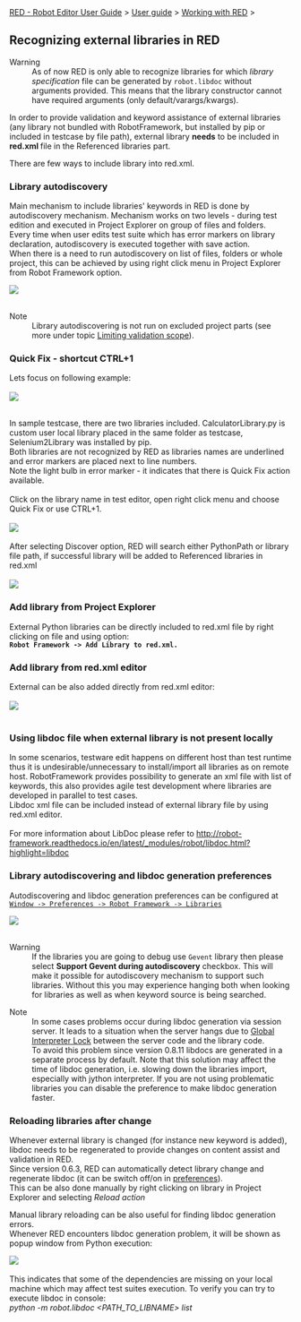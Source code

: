 <html>
<head>
<link href="PLUGINS_ROOT/org.robotframework.ide.eclipse.main.plugin.doc.user/help/style.css" rel="stylesheet" type="text/css"/>
</head>
<body>
<a href="RED/../../../../help/index.html">RED - Robot Editor User Guide</a> &gt; <a href="RED/../../../../help/user_guide/user_guide.html">User guide</a> &gt; <a href="RED/../../../../help/user_guide/working_with_RED.html">Working with RED</a> &gt; 
<h2>Recognizing external libraries in RED</h2>
<dl class="warning">
<dt>Warning</dt>
<dd>As of now RED is only able to recognize libraries for which <i>library specification</i> file can be generated
   by <code>robot.libdoc</code> without arguments provided. This means that the library constructor
   cannot have required arguments (only default/varargs/kwargs).
   </dd>
</dl>
<p>In order to provide validation and keyword assistance of external libraries (any library not bundled with 
RobotFramework, but installed by pip or included in testcase by file path), external library <b>needs</b> to be 
included in <b> red.xml </b> file in the Referenced libraries part.</p>
<p>There are few ways to include library into red.xml.</p>
<h3>Library autodiscovery</h3>
<p>Main mechanism to include libraries' keywords in RED is done by autodiscovery mechanism. Mechanism works on two 
levels - during test edition and executed in Project Explorer on group of files and folders.<br/>
Every time when user edits test suite which has error markers on library declaration, autodiscovery is executed 
together with save action.<br/>
When there is a need to run autodiscovery on list of files, folders or whole project, this can be achieved by using 
right click menu in Project Explorer from Robot Framework option.</p>
<img src="images/autodiscovery_menu.png"/> <br/><br/>
<dl class="note">
<dt>Note</dt>
<dd>Library autodiscovering is not run on excluded project parts (see more under topic 
   <a href="../validation/scope.html">Limiting validation scope</a>).
   </dd>
</dl>
<h3>Quick Fix - shortcut CTRL+1</h3>
Lets focus on following example:
<br/><br/><img src="images/unknown_libs.png"/> <br/><br/>

In sample testcase, there are two libraries included. CalculatorLibrary.py is custom user local library placed in the 
same folder as testcase, Selenium2Library was installed by pip.<br/>
Both libraries are not recognized by RED as libraries names are underlined and error markers are placed next to line 
numbers. <br/>
Note the light bulb in error marker - it indicates that there is Quick Fix action available.  
<br/>Click on the library name in test editor, open right click menu and choose Quick Fix or use CTRL+1.
<br/><br/><img src="images/autodiscovery_quick_fix.png"/> <br/><br/>
After selecting Discover option, RED will search either PythonPath or library file path, if successful library will 
be added to Referenced libraries in red.xml 
<br/><br/><img src="images/reference_libs.png"/><br/>
<h3>Add library from Project Explorer</h3>
External Python libraries can be directly included to red.xml file by right clicking on file and using option:<br/>
<b><code>Robot Framework -> Add Library to red.xml.</code></b>
<h3>Add library from red.xml editor</h3>
External can be also added directly from red.xml editor:<br/><br/>
<img src="images/library_add.gif"/> <br/><br/>
<h3>Using libdoc file when external library is not present locally</h3>

In some scenarios, testware edit happens on different host than test runtime thus it is undesirable/unnecessary to 
install/import all libraries as on remote host. RobotFramework provides possibility to generate an xml file with list 
of keywords, this also provides agile test development where libraries are developed in parallel to test cases.<br/>
Libdoc xml file can be included instead of external library file by using red.xml editor.<br/><br/>
For more information about LibDoc please refer to <a class="external" href="http://robot-framework.readthedocs.io/en/latest/_modules/robot/libdoc.html?highlight=libdoc" target="_blank">http://robot-framework.readthedocs.io/en/latest/_modules/robot/libdoc.html?highlight=libdoc</a> <br/>
<h3>Library autodiscovering and libdoc generation preferences</h3>
<p>Autodiscovering and libdoc generation preferences can be configured at <code><a class="command" href="javascript:executeCommand('org.eclipse.ui.window.preferences(preferencePageId=org.robotframework.ide.eclipse.main.plugin.preferences.libraries)')">
Window -> Preferences -> Robot Framework -> Libraries</a></code></p>
<img src="images/libraries_preferences.png"/> <br/><br/>
<dl class="warning">
<dt>Warning</dt>
<dd>If the libraries you are going to debug use <code>Gevent</code> library then please select <b>Support Gevent 
       during autodiscovery</b> checkbox. This will make it possible for autodiscovery mechanism to support such libraries. 
       Without this you may experience hanging both when looking for libraries as well as when keyword source
       is being searched.
       </dd>
</dl>
<dl class="note">
<dt>Note</dt>
<dd>In some cases problems occur during libdoc generation via session server. It leads to a situation when the 
	   server hangs due to 
	   <a class="external" href="https://wiki.python.org/moin/GlobalInterpreterLock" target="_blank">Global Interpreter Lock</a>
	   between the server code and the library code.<br/> 
	   To avoid this problem since version 0.8.11 libdocs are generated in a separate process by default. Note that this solution
	   may affect the time of libdoc generation, i.e. slowing down the libraries import, especially with jython interpreter.
	   If you are not using problematic libraries you can disable the preference to make libdoc generation faster.
	   </dd>
</dl>
<h3>Reloading libraries after change</h3>

Whenever external library is changed (for instance new keyword is added), libdoc needs to be regenerated to provide 
changes on content assist and validation in RED.<br/>
Since version 0.6.3, RED can automatically detect library change and regenerate libdoc (it can be switch off/on in 
<a class="command" href="javascript:executeCommand('org.eclipse.ui.window.preferences(preferencePageId=org.robotframework.ide.eclipse.main.plugin.preferences.libraries)')">preferences</a>).<br/>
This can be also done manually by right clicking on library in Project Explorer and selecting <i>Reload action</i>
<p>Manual library reloading can be also useful for finding libdoc generation errors.<br/>
Whenever RED encounters libdoc generation problem, it will be shown as popup window from Python execution:</p>
<img src="images/libdoc_error.png"/> <br/><br/>
This indicates that some of the dependencies are missing on your local machine which may affect test suites execution.    
To verify you can try to execute libdoc in console:<br/>
<i>python -m robot.libdoc &lt;PATH_TO_LIBNAME&gt; list </i>
</body>
</html>